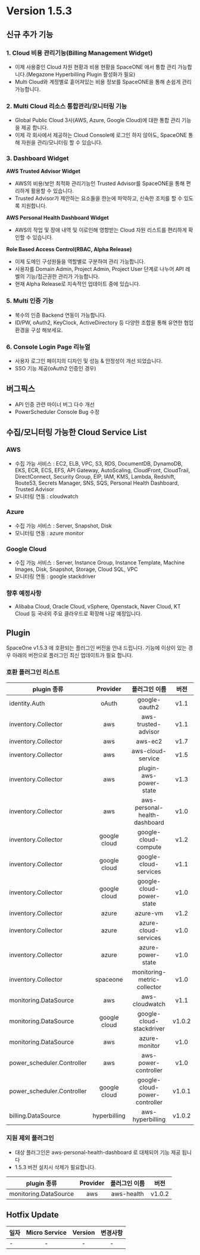 # Version 1.5.3


## 신규 추가 기능

### 1. Cloud 비용 관리기능(Billing Management Widget)

- 이제 사용중인 Cloud 자원 현황과 비용 현황을 SpaceONE 에서 통합 관리 가능합니다.(Megazone Hyperbilling Plugin 활성화가 필요)
- Multi Cloud와 계정별로 흩어져있는 비용 정보를 SpaceONE을 통해 손쉽게 관리 가능합니다.
 

### 2. Multi Cloud 리소스 통합관리/모니터링 기능

- Global Public Cloud 3사(AWS, Azure, Google Cloud)에 대한 통합 관리 기능을 제공 합니다. 
- 이제 각 회사에서 제공하는 Cloud Console에 로그인 하지 않아도, SpaceONE 통해 자원을 관리/모니터링 할 수 있습니다.       


### 3. Dashboard Widget 

**AWS Trusted Advisor Widget**

- AWS의 비용/보안 최적화 관리기능인 Trusted Advisor를 SpaceONE을 통해 편리하게 활용할 수 있습니다. 
- Trusted Advisor가 제안하는 요소들을 한눈에 파악하고, 신속한 조치를 할 수 있도록 지원합니다. 


**AWS Personal Health Dashboard Widget**

- AWS의 작업 및 장애 내역 및 이로인해 영향받는 Cloud 자원 리스트를 편리하게 확인할 수 있습니다.     



**Role Based Access Control(RBAC, Alpha Release)**

- 이제 도메인 구성원들을 역할별로 구분하여 관리 가능합니다. 
- 사용자를 Domain Admin, Project Admin, Project User 단계로 나누어 API 레벨의 기능/접근권한 관리가 가능합니다.
- 현재 Alpha Release로 지속적인 업데이트 중에 있습니다. 


### 5. Multi 인증 기능

- 복수의 인증 Backend 연동이 가능합니다. 
- ID/PW, oAuth2, KeyClock, ActiveDirectory 등 다양한 조합을 통해 유연한 협업 환경을 구성 해보세요.

### 6. Console Login Page 리뉴얼

- 사용자 로그인 페이지의 디자인 및 성능 & 안정성이 개선 되었습니다. 
- SSO 기능 제공(oAuth2 인증인 경우)

## 버그픽스

- API 인증 관련 마이너 버그 다수 개선
- PowerScheduler Console Bug 수정


## 수집/모니터링 가능한 Cloud Service List

### AWS
- 수집 가능 서비스 : EC2, ELB, VPC, S3, RDS, DocumentDB, DynamoDB, EKS, ECR, ECS, EFS, API Gateway, AutoScaling, CloudFront, CloudTrail, DirectConnect, Security Group, EIP, IAM, KMS, Lambda, Redshift, Route53, Secrets Manager, SNS, SQS, Personal Health Dashboard, Trusted Advisor
- 모니터링 연동 : cloudwatch

### Azure
- 수집 가능 서비스 : Server, Snapshot, Disk
- 모니터링 연동 : azure monitor

### Google Cloud
- 수집 가능 서비스 : Server, Instance Group, Instance Template, Machine Images, Disk, Snapshot, Storage, Cloud SQL, VPC 
- 모니터링 연동 : google stackdriver

### 향후 예정사항
- Alibaba Cloud, Oracle Cloud, vSphere, Openstack, Naver Cloud, KT Cloud 등 국내외 주요 클라우드로 확장해 나갈 예정입니다.  


## Plugin 
SpaceOne v1.5.3 에 호환되는 플러그인 버전을 안내 드립니다. 
기능에 이상이 있는 경우 아래의 버전으로 플러그인 최신 업데이트가 필요 합니다.

### 호환 플러그인 리스트

|plugin 종류|Provider|플러그인 이름|버전|
|---|:---:|:---:|:---:|
|identity.Auth|oAuth|google-oauth2|v1.1|
|inventory.Collector|aws|aws-trusted-advisor|v1.1|
|inventory.Collector|aws|aws-ec2|v1.7|
|inventory.Collector|aws|aws-cloud-service|v1.5|
|inventory.Collector|aws|plugin-aws-power-state|v1.3|
|inventory.Collector|aws|aws-personal-health-dashboard|v1.0|
|inventory.Collector|google cloud|google-cloud-compute|v1.2|
|inventory.Collector|google cloud|google-cloud-services|v1.1|
|inventory.Collector|google cloud|google-cloud-power-state|v1.0|
|inventory.Collector|azure|azure-vm|v1.2|
|inventory.Collector|azure|azure-cloud-services|v1.0|
|inventory.Collector|azure|azure-power-state|v1.0|
|inventory.Collector|spaceone|monitoring-metric-collector|v1.0|
|monitoring.DataSource|aws|aws-cloudwatch|v1.1|
|monitoring.DataSource|google cloud|google-cloud-stackdriver|v1.0.2|
|monitoring.DataSource|aws|azure-monitor|v1.0|
|power_scheduler.Controller|aws|aws-power-controller|v1.0|
|power_scheduler.Controller|google cloud|google-cloud-power-controller|v1.0.1|
|billing.DataSource|hyperbilling|aws-hyperbilling|v1.0.2|

### 지원 제외 플러그인
- 대상 플러그인은 aws-personal-health-dashboard 로 대체되어 기능 제공 됩니다
- 1.5.3 버전 설치시 삭제가 필요합니다. 

|plugin 종류|Provider|플러그인 이름|버전| 
|---|:---:|:---:|:---:|
|monitoring.DataSource|aws|aws-health|v1.0.2|

## Hotfix Update
|일자|Micro Service|Version|변경사항|
|---|:---:|:---:|:---:|
|-|-|-|-|


